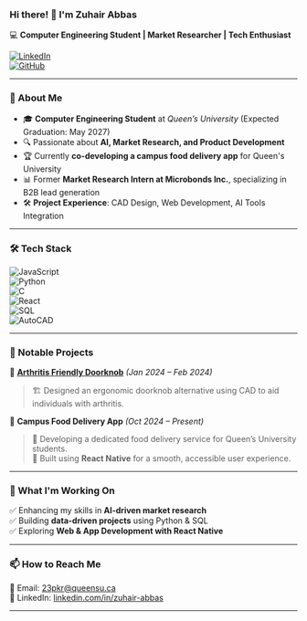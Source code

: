 ### Hi there! 👋 I'm Zuhair Abbas  
💻 **Computer Engineering Student | Market Researcher | Tech Enthusiast**  

[![LinkedIn](https://img.shields.io/badge/LinkedIn-0A66C2?style=for-the-badge&logo=linkedin&logoColor=white)](https://www.linkedin.com/in/zuhair-abbas-)  
[![GitHub](https://img.shields.io/badge/GitHub-181717?style=for-the-badge&logo=github&logoColor=white)](https://github.com/zuhairabbas1)  

---

### 📌 About Me  
- 🎓 **Computer Engineering Student** at *Queen’s University* (Expected Graduation: May 2027)  
- 🔍 Passionate about **AI, Market Research, and Product Development**  
- 🏆 Currently **co-developing a campus food delivery app** for Queen's University  
- 📊 Former **Market Research Intern at Microbonds Inc.**, specializing in B2B lead generation  
- 🛠 **Project Experience**: CAD Design, Web Development, AI Tools Integration  

---

### 🛠 Tech Stack  
![JavaScript](https://img.shields.io/badge/JavaScript-F7DF1E?style=for-the-badge&logo=javascript&logoColor=black)  
![Python](https://img.shields.io/badge/Python-3776AB?style=for-the-badge&logo=python&logoColor=white)  
![C](https://img.shields.io/badge/C-00599C?style=for-the-badge&logo=c&logoColor=white)  
![React](https://img.shields.io/badge/React_Native-20232A?style=for-the-badge&logo=react&logoColor=61DAFB)  
![SQL](https://img.shields.io/badge/SQL-4479A1?style=for-the-badge&logo=mysql&logoColor=white)  
![AutoCAD](https://img.shields.io/badge/AutoCAD-0696D7?style=for-the-badge&logo=autodesk&logoColor=white)  

---

### 🚀 Notable Projects  
🔹 **[Arthritis Friendly Doorknob](https://github.com/zuhairabbas1/ArthritisDoorknob)** *(Jan 2024 – Feb 2024)*  
> 🏗 Designed an ergonomic doorknob alternative using CAD to aid individuals with arthritis.  

🔹 **Campus Food Delivery App** *(Oct 2024 – Present)*  
> 🍔 Developing a dedicated food delivery service for Queen’s University students.  
> 📱 Built using **React Native** for a smooth, accessible user experience.  

---

### 🎯 What I'm Working On  
✅ Enhancing my skills in **AI-driven market research**  
✅ Building **data-driven projects** using Python & SQL  
✅ Exploring **Web & App Development with React Native**  

---

### 📫 How to Reach Me  
📧 Email: 23pkr@queensu.ca  
💼 LinkedIn: [linkedin.com/in/zuhair-abbas](https://www.linkedin.com/in/zuhair-abbas-)  

---
